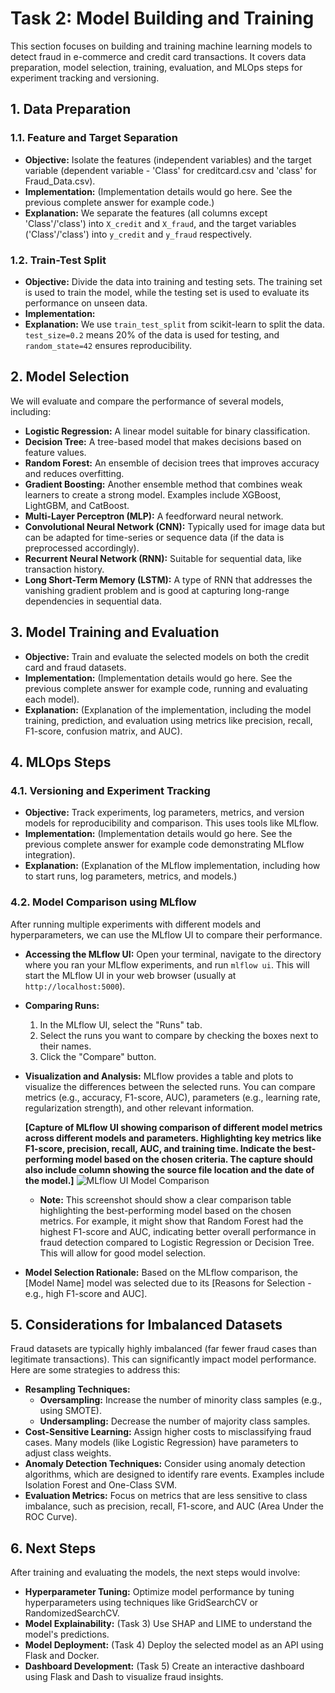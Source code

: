 # Task 2: Model Building and Training

This section focuses on building and training machine learning models to detect fraud in e-commerce and credit card transactions.  It covers data preparation, model selection, training, evaluation, and MLOps steps for experiment tracking and versioning.

## 1. Data Preparation

### 1.1. Feature and Target Separation

*   **Objective:** Isolate the features (independent variables) and the target variable (dependent variable - 'Class' for creditcard.csv and 'class' for Fraud_Data.csv).
*   **Implementation:**  (Implementation details would go here. See the previous complete answer for example code.)
*   **Explanation:**  We separate the features (all columns except 'Class'/'class') into `X_credit` and `X_fraud`, and the target variables ('Class'/'class') into `y_credit` and `y_fraud` respectively.

### 1.2. Train-Test Split

*   **Objective:** Divide the data into training and testing sets. The training set is used to train the model, while the testing set is used to evaluate its performance on unseen data.
*   **Implementation:** 
*   **Explanation:**  We use `train_test_split` from scikit-learn to split the data.  `test_size=0.2` means 20% of the data is used for testing, and `random_state=42` ensures reproducibility.

## 2. Model Selection

We will evaluate and compare the performance of several models, including:

*   **Logistic Regression:** A linear model suitable for binary classification.
*   **Decision Tree:** A tree-based model that makes decisions based on feature values.
*   **Random Forest:** An ensemble of decision trees that improves accuracy and reduces overfitting.
*   **Gradient Boosting:** Another ensemble method that combines weak learners to create a strong model.  Examples include XGBoost, LightGBM, and CatBoost.
*   **Multi-Layer Perceptron (MLP):** A feedforward neural network.
*   **Convolutional Neural Network (CNN):**  Typically used for image data but can be adapted for time-series or sequence data (if the data is preprocessed accordingly).
*   **Recurrent Neural Network (RNN):** Suitable for sequential data, like transaction history.
*   **Long Short-Term Memory (LSTM):** A type of RNN that addresses the vanishing gradient problem and is good at capturing long-range dependencies in sequential data.

## 3. Model Training and Evaluation

*   **Objective:** Train and evaluate the selected models on both the credit card and fraud datasets.
*   **Implementation:** (Implementation details would go here. See the previous complete answer for example code, running and evaluating each model).
*   **Explanation:** (Explanation of the implementation, including the model training, prediction, and evaluation using metrics like precision, recall, F1-score, confusion matrix, and AUC).

## 4. MLOps Steps

### 4.1. Versioning and Experiment Tracking

*   **Objective:** Track experiments, log parameters, metrics, and version models for reproducibility and comparison.  This uses tools like MLflow.
*   **Implementation:** (Implementation details would go here. See the previous complete answer for example code demonstrating MLflow integration).
*   **Explanation:** (Explanation of the MLflow implementation, including how to start runs, log parameters, metrics, and models.)

### 4.2. Model Comparison using MLflow

After running multiple experiments with different models and hyperparameters, we can use the MLflow UI to compare their performance.

*   **Accessing the MLflow UI:** Open your terminal, navigate to the directory where you ran your MLflow experiments, and run `mlflow ui`.  This will start the MLflow UI in your web browser (usually at `http://localhost:5000`).

*   **Comparing Runs:**
    1.  In the MLflow UI, select the "Runs" tab.
    2.  Select the runs you want to compare by checking the boxes next to their names.
    3.  Click the "Compare" button.

*   **Visualization and Analysis:** MLflow provides a table and plots to visualize the differences between the selected runs.  You can compare metrics (e.g., accuracy, F1-score, AUC), parameters (e.g., learning rate, regularization strength), and other relevant information.

    **[Capture of MLflow UI showing comparison of different model metrics across different models and parameters.  Highlighting key metrics like F1-score, precision, recall, AUC, and training time.  Indicate the best-performing model based on the chosen criteria. The capture should also include column showing the source file location and the date of the model.]**
![MLflow UI Model Comparison](ScreenShoots/mlflow/*)
    

    *   **Note:**  This screenshot should show a clear comparison table highlighting the best-performing model based on the chosen metrics. For example, it might show that Random Forest had the highest F1-score and AUC, indicating better overall performance in fraud detection compared to Logistic Regression or Decision Tree. This will allow for good model selection.

*   **Model Selection Rationale:** Based on the MLflow comparison, the [Model Name] model was selected due to its [Reasons for Selection - e.g., high F1-score and AUC].

## 5. Considerations for Imbalanced Datasets

Fraud datasets are typically highly imbalanced (far fewer fraud cases than legitimate transactions). This can significantly impact model performance. Here are some strategies to address this:

*   **Resampling Techniques:**
    *   **Oversampling:**  Increase the number of minority class samples (e.g., using SMOTE).
    *   **Undersampling:**  Decrease the number of majority class samples.
*   **Cost-Sensitive Learning:**  Assign higher costs to misclassifying fraud cases.  Many models (like Logistic Regression) have parameters to adjust class weights.
*   **Anomaly Detection Techniques:**  Consider using anomaly detection algorithms, which are designed to identify rare events. Examples include Isolation Forest and One-Class SVM.
*   **Evaluation Metrics:** Focus on metrics that are less sensitive to class imbalance, such as precision, recall, F1-score, and AUC (Area Under the ROC Curve).

## 6. Next Steps

After training and evaluating the models, the next steps would involve:

*   **Hyperparameter Tuning:** Optimize model performance by tuning hyperparameters using techniques like GridSearchCV or RandomizedSearchCV.
*   **Model Explainability:** (Task 3) Use SHAP and LIME to understand the model's predictions.
*   **Model Deployment:** (Task 4) Deploy the selected model as an API using Flask and Docker.
*   **Dashboard Development:** (Task 5) Create an interactive dashboard using Flask and Dash to visualize fraud insights.
